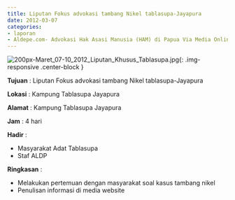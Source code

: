 ```yaml
---
title: Liputan Fokus advokasi tambang Nikel tablasupa-Jayapura
date: 2012-03-07
categories:
- laporan
- Aldepe.com- Advokasi Hak Asasi Manusia (HAM) di Papua Via Media Online, Mobile Phone dan Social Media
---
```

![200px-Maret_07-10_2012_Liputan_Khusus_Tablasupa.jpg](/uploads/200px-Maret_07-10_2012_Liputan_Khusus_Tablasupa.jpg){: .img-responsive .center-block }

**Tujuan** : Liputan Fokus advokasi tambang Nikel tablasupa-Jayapura

**Lokasi** : Kampung Tablasupa Jayapura

**Alamat** : Kampung Tablasupa Jayapura

**Jam** : 4 hari

**Hadir** : 
* Masyarakat Adat Tablasupa
* Staf ALDP

**Ringkasan** : 
* Melakukan pertemuan dengan masyarakat soal kasus tambang nikel
* Penulisan informasi di media website
